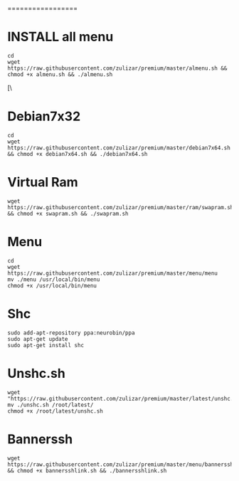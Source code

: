 =================
# INSTALL all menu
```
cd
wget https://raw.githubusercontent.com/zulizar/premium/master/almenu.sh && chmod +x almenu.sh && ./almenu.sh
```

[\
# Debian7x32
```
cd
wget https://raw.githubusercontent.com/zulizar/premium/master/debian7x64.sh && chmod +x debian7x64.sh && ./debian7x64.sh
```
# Virtual Ram
```
wget https://raw.githubusercontent.com/zulizar/premium/master/ram/swapram.sh && chmod +x swapram.sh && ./swapram.sh
```
# Menu
```
cd
wget https://raw.githubusercontent.com/zulizar/premium/master/menu/menu
mv ./menu /usr/local/bin/menu
chmod +x /usr/local/bin/menu
```
# Shc
```
sudo add-apt-repository ppa:neurobin/ppa
sudo apt-get update
sudo apt-get install shc
```
# Unshc.sh
```
wget "https://raw.githubusercontent.com/zulizar/premium/master/latest/unshc.sh"
mv ./unshc.sh /root/latest/
chmod +x /root/latest/unshc.sh
```
# Bannerssh
```
wget https://raw.githubusercontent.com/zulizar/premium/master/menu/bannersshlink.sh && chmod +x bannersshlink.sh && ./bannersshlink.sh
```
